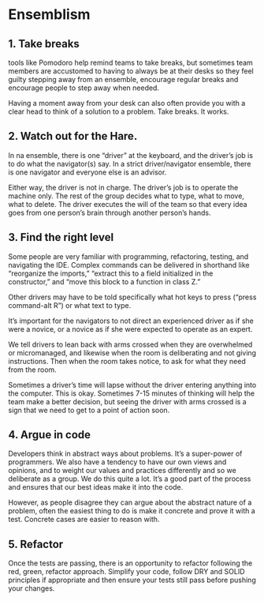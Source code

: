 # Ensemblism


## 1. Take breaks
tools like Pomodoro help remind teams to take breaks, but sometimes team members are accustomed to having to always be at their desks so they feel guilty stepping away from an ensemble, encourage regular breaks and encourage people to step away when needed.

Having a moment away from your desk can also often provide you with a clear head to think of a solution to a problem. Take breaks. It works.

## 2. Watch out for the Hare.
In na ensemble, there is one “driver” at the keyboard, and the driver’s job is to do what the navigator(s) say. In a strict driver/navigator ensemble, there is one navigator and everyone else is an advisor.

Either way, the driver is not in charge. The driver’s job is to operate the machine only. The rest of the group decides what to type, what to move, what to delete. The driver executes the will of the team so that every idea goes from one person’s brain through another person’s hands.

## 3. Find the right level
Some people are very familiar with programming, refactoring, testing, and navigating the IDE. Complex commands can be delivered in shorthand like “reorganize the imports,” “extract this to a field initialized in the constructor,” and “move this block to a function in class Z.”

Other drivers may have to be told specifically what hot keys to press (“press command-alt R”) or what text to type.

It’s important for the navigators to not direct an experienced driver as if she were a novice, or a novice as if she were expected to operate as an expert.

We tell drivers to lean back with arms crossed when they are overwhelmed or micromanaged, and likewise when the room is deliberating and not giving instructions. Then when the room takes notice, to ask for what they need from the room.

Sometimes a driver’s time will lapse without the driver entering anything into the computer. This is okay. Sometimes 7-15 minutes of thinking will help the team make a better decision, but seeing the driver with arms crossed is a sign that we need to get to a point of action soon.

## 4. Argue in code
Developers think in abstract ways about problems. It’s a super-power of programmers. We also have a tendency to have our own views and opinions, and to weight our values and practices differently and so we deliberate as a group. We do this quite a lot. It’s a good part of the process and ensures that our best ideas make it into the code.

However, as people disagree they can argue about the abstract nature of a problem, often the easiest thing to do is make it concrete and prove it with a test. Concrete cases are easier to reason with.

## 5. Refactor
Once the tests are passing, there is an opportunity to refactor following the red, green, refactor approach. Simplify your code, follow DRY and SOLID principles if appropriate and then ensure your tests still pass before pushing your changes.
